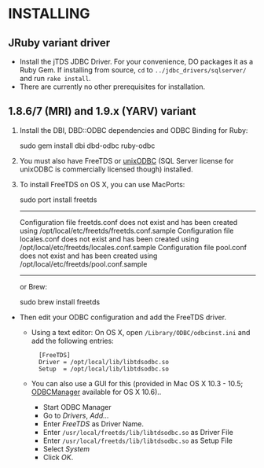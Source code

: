 INSTALLING
==========

JRuby variant driver
--------------------

  * Install the jTDS JDBC Driver. For your convenience, DO packages it as a Ruby
    Gem. If installing from source, `cd` to `../jdbc_drivers/sqlserver/` and run
    `rake install`.
  * There are currently no other prerequisites for installation.

1.8.6/7 (MRI) and 1.9.x (YARV) variant
--------------------------------------

  1. Install the DBI, DBD::ODBC dependencies and ODBC Binding for Ruby:

        sudo gem install dbi dbd-odbc ruby-odbc

  2. You must also have FreeTDS or [unixODBC][unixodbc] (SQL Server license for
     unixODBC is commercially licensed though) installed.

  3. To install FreeTDS on OS X, you can use MacPorts:

        sudo port install freetds

        ****************************************************************
        Configuration file freetds.conf does not exist and has been created using
            /opt/local/etc/freetds/freetds.conf.sample
        Configuration file locales.conf does not exist and has been created using
            /opt/local/etc/freetds/locales.conf.sample
        Configuration file pool.conf does not exist and has been created using
            /opt/local/etc/freetds/pool.conf.sample
        ****************************************************************

     or Brew:

        sudo brew install freetds

  * Then edit your ODBC configuration and add the FreeTDS driver.

    * Using a text editor: On OS X, open `/Library/ODBC/odbcinst.ini` and add
      the following entries:

            [FreeTDS]
            Driver = /opt/local/lib/libtdsodbc.so
            Setup  = /opt/local/lib/libtdsodbc.so

    * You can also use a GUI for this (provided in Mac OS X 10.3 - 10.5;
      [ODBCManager][odbcmanager] available for OS X 10.6)..
      * Start ODBC Manager
      * Go to *Drivers*, *Add...*
      * Enter _FreeTDS_ as Driver Name.
      * Enter `/usr/local/freetds/lib/libtdsodbc.so` as Driver File
      * Enter `/usr/local/freetds/lib/libtdsodbc.so` as Setup File
      * Select *System*
      * Click *OK*.


[rubyodbc]:http://www.ch-werner.de/rubyodbc/README
[unixodbc]:http://www.unixodbc.org/
[odbcmanager]:http://www.odbcmanager.net/index.php
